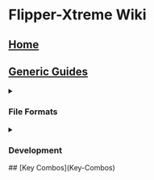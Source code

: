 # Flipper-Xtreme Wiki

## [Home](Home)
## [Generic Guides](Generic-Guides)
<details><summary><h3>File Formats</h3></summary><ul>
<li><h3><a href="Asset-Packs">Asset Packs</a></h3></li>
<li><h3><a href="BadUSB">BadUSB</a></h3></li>
<li><h3><a href="iButton">iButton</a></h3></li>
<li><h3><a href="Infrared">Infrared</a></h3></li>
<li><h3><a href="NFC">NFC</a></h3></li>
<li><h3><a href="RFID">RFID</a></h3></li>
<li><h3><a href="SubGhz">SubGhz</a></h3></li>
<li><h3><a href="SubGhz-Remote">SubGhz Remote</a></h3></li>
<li><h3><a href="SubGhz-Settings">SubGhz Settings</a></h3></li>
</ul></details>
<details><summary><h3>Development</h3></summary><ul>
<li><h3><a href="App-Manifests">App Manifests</a></h3></li>
<li><h3><a href="FAPs">FAPs</a></h3></li>
<li><h3><a href="FBT">FBT</a></h3></li>
<li><h3><a href="Hardware-Targets">Hardware Targets</a></h3></li>
<li><h3><a href="How-To-Build">How To Build</a></h3></li>
<li><h3><a href="OTA-Updates">OTA Updates</a></h3></li>
<li><h3><a href="Unit-Tests">Unit Tests</a></h3></li>
</ul></details>
## [Key Combos](Key-Combos)

